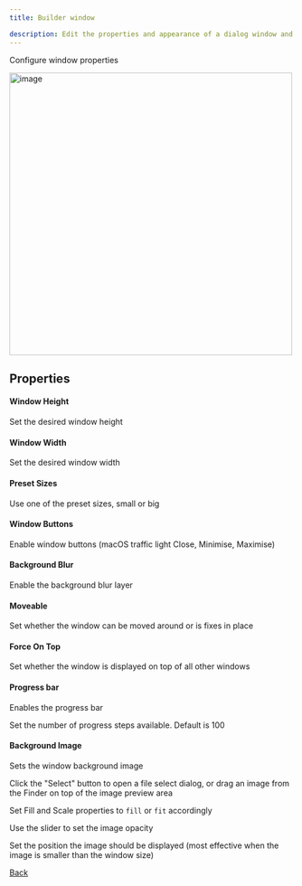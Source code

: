 ```yaml
---
title: Builder window

description: Edit the properties and appearance of a dialog window and output the results as a json config
---
```


Configure window properties

<img width="500" alt="image" src="/builder/builder_window.png" />

## Properties

#### Window Height

Set the desired window height

#### Window Width

Set the desired window width

#### Preset Sizes

Use one of the preset sizes, small or big

#### Window Buttons

Enable window buttons (macOS traffic light Close, Minimise, Maximise)

#### Background Blur

Enable the background blur layer

#### Moveable

Set whether the window can be moved around or is fixes in place

#### Force On Top

Set whether the window is displayed on top of all other windows

#### Progress bar

Enables the progress bar

Set the number of progress steps available. Default is 100

#### Background Image

Sets the window background image

Click the "Select" button to open a file select dialog, or drag an image from the Finder on top of the image preview area

Set Fill and Scale properties to `fill` or `fit` accordingly

Use the slider to set the image opacity

Set the position the image should be displayed (most effective when the image is smaller than the window size)


[Back](/builder/builder/)